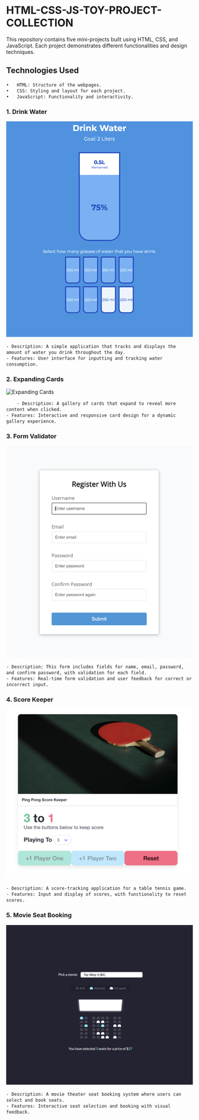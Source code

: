 # HTML-CSS-JS-TOY-PROJECT-COLLECTION

This repository contains five mini-projects built using HTML, CSS, and JavaScript. Each project demonstrates different functionalities and design techniques.


## Technologies Used

	•	HTML: Structure of the webpages.
	•	CSS: Styling and layout for each project.
	•	JavaScript: Functionality and interactivity.


### 1.	Drink Water
![Drink Water](Drink%20Water/images/drink-water.png)

	- Description: A simple application that tracks and displays the amount of water you drink throughout the day.
	- Features: User interface for inputting and tracking water consumption.

### 2.	Expanding Cards
![Expanding Cards](Expanding%20Cards/expanding%20cards.png)

        - Description: A gallery of cards that expand to reveal more content when clicked.
	- Features: Interactive and responsive card design for a dynamic gallery experience.

### 3.  Form Validator
![Form Validator](Form%20Validator/images/form%20validator.png)

	- Description: This form includes fields for name, email, password, and confirm password, with validation for each field.
	- Features: Real-time form validation and user feedback for correct or incorrect input.

### 4.	Score Keeper
![Score Keeper](ScoreKeeper/score%20keeper.png)

	- Description: A score-tracking application for a table tennis game.
	- Features: Input and display of scores, with functionality to reset scores.

### 5.	Movie Seat Booking
![Movie Seat Booking](MovieSeatBooking/movie%20booking.png)

	- Description: A movie theater seat booking system where users can select and book seats.
	- Features: Interactive seat selection and booking with visual feedback.
